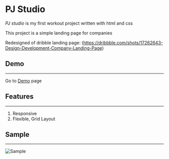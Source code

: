 # PJ Studio
*PJ studio* is my first workout project written with html and css

This project is a simple landing page for companies

Redesigned of dribble landing page: (https://dribbble.com/shots/17262643-Design-Development-Company-Landing-Page)

## Demo
---
Go to [Demo](https://mahsadp.github.io/Pj-studio/) page

## Features
---
1. Responsive
2. Flexible, Grid Layout

## Sample
---
![Sample](https://user-images.githubusercontent.com/100931501/173195392-91cf6099-9494-459e-9237-213ad51fbe62.jpg)


